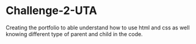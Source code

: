 # Challenge-2-UTA
Creating the portfolio to able understand how to use html and css as well knowing different type of parent and child in the code.
